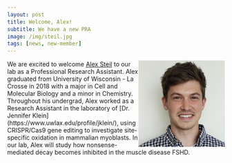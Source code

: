 ```yaml
---
layout: post
title: Welcome, Alex!
subtitle: We have a new PRA
image: /img/steil.jpg
tags: [news, new-member]
---
```

<img align="right" src="/img/steil.jpg" style="width:200px !important;height:200px !important;" />
We are excited to welcome <a href="/docs/steil-cv.pdf">Alex Steil</a> to our lab as a Professional Research Assistant. Alex graduated from University of Wisconsin -  La Crosse in 2018 with a major in Cell and Molecular Biology and a minor in Chemistry. Throughout his undergrad, Alex worked as a Research Assistant in the laboratory of [Dr. Jennifer Klein](https://www.uwlax.edu/profile/jklein/), using CRISPR/Cas9 gene editing to investigate site-specific oxidation in mammalian myoblasts. In our lab, Alex will study how nonsense-mediated decay becomes inhibited in the muscle disease FSHD. 
<br>
<br>
